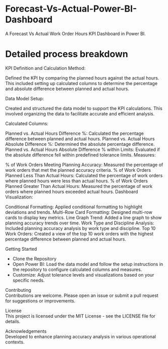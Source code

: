 # Forecast-Vs-Actual-Power-BI-Dashboard
A Forecast Vs Actual Work Order Hours KPI Dashboard in Power BI.

# Detailed process breakdown
KPI Definition and Calculation Method:

Defined the KPI by comparing the planned hours against the actual hours. This included setting up calculated columns to determine the percentage and absolute difference between planned and actual hours.

Data Model Setup:

Created and structured the data model to support the KPI calculations. This involved organizing the data to facilitate accurate and efficient analysis.

Calculated Columns:

Planned vs. Actual Hours Difference %: Calculated the percentage difference between planned and actual hours.
Planned vs. Actual Hours Absolute Difference %: Determined the absolute percentage difference.
Planned vs. Actual Hours Absolute Difference % within Limits: Evaluated if the absolute difference fell within predefined tolerance limits.
Measures:

% of Work Orders Meeting Planning Accuracy: Measured the percentage of work orders that met the planned accuracy criteria.
% of Work Orders Planned Less Than Actual Hours: Calculated the percentage of work orders where planned hours were less than actual hours.
% of Work Orders Planned Greater Than Actual Hours: Measured the percentage of work orders where planned hours exceeded actual hours.
Dashboard Visualization:

Conditional Formatting: Applied conditional formatting to highlight deviations and trends.
Multi-Row Card Formatting: Designed multi-row cards to display key metrics.
Line Graph Trend: Added a line graph to show planning accuracy trends over time.
Work Type and Discipline Analysis: Included planning accuracy analysis by work type and discipline.
Top 10 Work Orders: Created a view of the top 10 work orders with the highest percentage difference between planned and actual hours.

Getting Started
- Clone the Repository
- Open Power BI:
Load the data model and follow the setup instructions in the repository to configure calculated columns and measures.
- Customize:
Adjust tolerance levels and visualizations based on your specific needs.
  
Contributing  
Contributions are welcome. Please open an issue or submit a pull request for suggestions or improvements.

License  
This project is licensed under the MIT License - see the LICENSE file for details.

Acknowledgements  
Developed to enhance planning accuracy analysis in various operational contexts.
